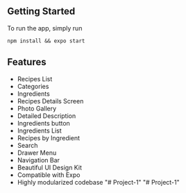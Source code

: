 
## Getting Started
To run the app, simply run

``` npm install && expo start ```

## Features
- Recipes List
- Categories
- Ingredients
- Recipes Details Screen
- Photo Gallery
- Detailed Description
- Ingredients button
- Ingredients List
- Recipes by Ingredient
- Search
- Drawer Menu
- Navigation Bar
- Beautiful UI Design Kit
- Compatible with Expo
- Highly modularized codebase
"# Project-1" 
"# Project-1" 
